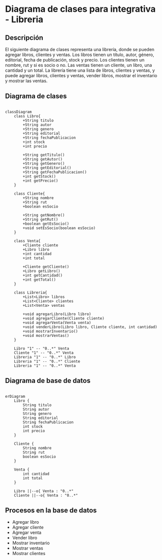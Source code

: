 # Diagrama de clases para integrativa - Libreria

## Descripción

El siguiente diagrama de clases representa una librería, donde se pueden agregar libros, clientes y ventas. Los libros tienen un título, autor, género, editorial, fecha de publicación, stock y precio. Los clientes tienen un nombre, rut y si es socio o no. Las ventas tienen un cliente, un libro, una cantidad y un total. La librería tiene una lista de libros, clientes y ventas, y puede agregar libros, clientes y ventas, vender libros, mostrar el inventario y mostrar las ventas.

## Diagrama de clases

```mermaid

classDiagram
    class Libro{
        +String titulo
        +String autor
        +String genero
        +String editorial
        +String fechaPublicacion
        +int stock
        +int precio

        +String getTitulo()
        +String getAutor()
        +String getGenero()
        +String getEditorial()
        +String getFechaPublicacion()
        +int getStock()
        +int getPrecio()
    }

    class Cliente{
        +String nombre
        +String rut
        +boolean esSocio

        +String getNombre()
        +String getRut()
        +boolean getEsSocio()
        +void setEsSocio(boolean esSocio)
    }

    class Venta{
        +Cliente cliente
        +Libro libro
        +int cantidad
        +int total

        +Cliente getCliente()
        +Libro getLibro()
        +int getCantidad()
        +int getTotal()
    }

    class Libreria{
        +List<Libro> libros
        +List<Cliente> clientes
        +List<Venta> ventas

        +void agregarLibro(Libro libro)
        +void agregarCliente(Cliente cliente)
        +void agregarVenta(Venta venta)
        +void venderLibro(Libro libro, Cliente cliente, int cantidad)
        +void mostrarInventario()
        +void mostrarVentas()
    }

    Libro "1" -- "0..*" Venta
    Cliente "1" -- "0..*" Venta
    Libreria "1" -- "0..*" Libro
    Libreria "1" -- "0..*" Cliente
    Libreria "1" -- "0..*" Venta

```

## Diagrama de base de datos

```mermaid

erDiagram
    Libro {
        String titulo
        String autor
        String genero
        String editorial
        String fechaPublicacion
        int stock
        int precio
    }

    Cliente {
        String nombre
        String rut
        boolean esSocio
    }

    Venta {
        int cantidad
        int total
    }

    Libro ||--o{ Venta : "0..*"
    Cliente ||--o{ Venta : "0..*"

```

## Procesos en la base de datos

- Agregar libro
- Agregar cliente
- Agregar venta
- Vender libro
- Mostrar inventario
- Mostrar ventas
- Mostrar clientes
```
